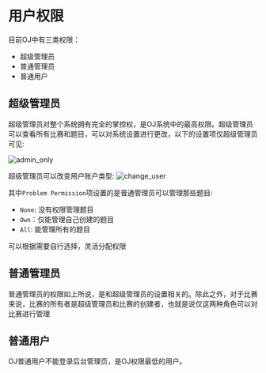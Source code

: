 # 用户权限

目前OJ中有三类权限：

+ 超级管理员
+ 普通管理员
+ 普通用户

## 超级管理员

超级管理员对整个系统拥有完全的掌控权，是OJ系统中的最高权限。超级管理员可以查看所有比赛和题目，可以对系统设置进行更改，以下的设置项仅超级管理员可见:

![admin_only](https://user-images.githubusercontent.com/20637881/33532293-5fe704ce-d8d3-11e7-81d5-9699e6252ded.png)

超级管理员可以改变用户账户类型:
![change_user](https://user-images.githubusercontent.com/20637881/33532329-b3a2a294-d8d3-11e7-93ff-16a6a8c3af88.png)

其中`Problem Permission`项设置的是普通管理员可以管理那些题目:

+ `None`: 没有权限管理题目
+ `Own`：仅能管理自己创建的题目
+ `All`: 能管理所有的题目

可以根据需要自行选择，灵活分配权限

## 普通管理员

普通管理员的权限如上所说，是和超级管理员的设置相关的。除此之外，对于比赛来说，比赛的所有者是超级管理员和比赛的创建者，也就是说仅这两种角色可以对比赛进行管理

## 普通用户

OJ普通用户不能登录后台管理页，是OJ权限最低的用户。